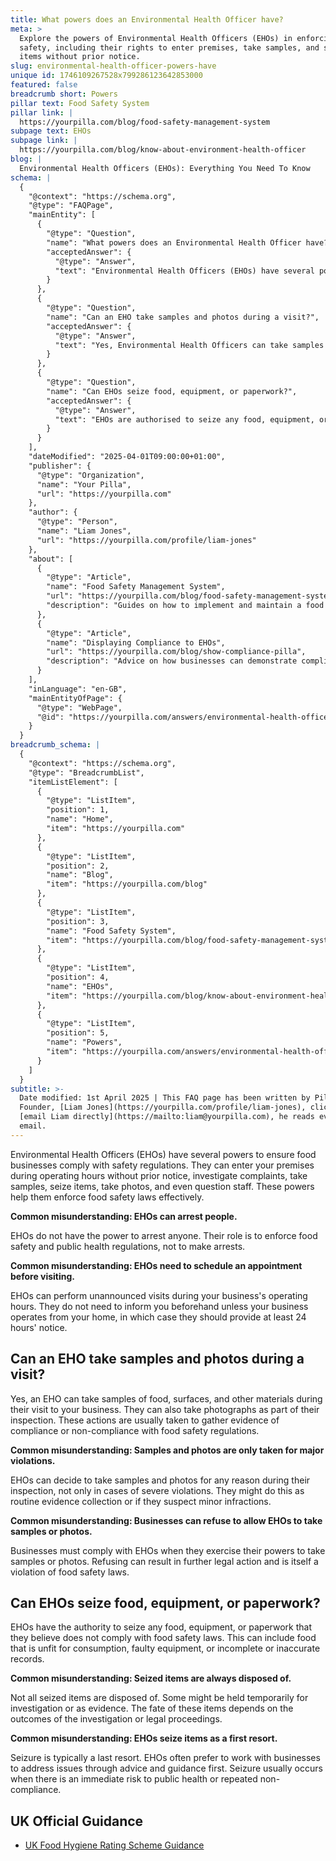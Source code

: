 ```yaml
---
title: What powers does an Environmental Health Officer have?
meta: >
  Explore the powers of Environmental Health Officers (EHOs) in enforcing food
  safety, including their rights to enter premises, take samples, and seize
  items without prior notice.
slug: environmental-health-officer-powers-have
unique id: 1746109267528x799286123642853000
featured: false
breadcrumb short: Powers
pillar text: Food Safety System
pillar link: |
  https://yourpilla.com/blog/food-safety-management-system
subpage text: EHOs
subpage link: |
  https://yourpilla.com/blog/know-about-environment-health-officer
blog: |
  Environmental Health Officers (EHOs): Everything You Need To Know
schema: |
  {
    "@context": "https://schema.org",
    "@type": "FAQPage",
    "mainEntity": [
      {
        "@type": "Question",
        "name": "What powers does an Environmental Health Officer have?",
        "acceptedAnswer": {
          "@type": "Answer",
          "text": "Environmental Health Officers (EHOs) have several powers to ensure compliance with food safety laws, including the ability to enter premises during operating hours without prior notice, investigate complaints, take samples, seize items, take photos, and question staff. These powers are crucial for the effective enforcement of food safety regulations."
        }
      },
      {
        "@type": "Question",
        "name": "Can an EHO take samples and photos during a visit?",
        "acceptedAnswer": {
          "@type": "Answer",
          "text": "Yes, Environmental Health Officers can take samples of food, surfaces, and other materials, and take photographs during their inspections. These actions help them gather evidence of compliance or non-compliance with food safety regulations."
        }
      },
      {
        "@type": "Question",
        "name": "Can EHOs seize food, equipment, or paperwork?",
        "acceptedAnswer": {
          "@type": "Answer",
          "text": "EHOs are authorised to seize any food, equipment, or paperwork they believe does not comply with food safety laws. Seizure usually happens as a last resort and primarily when there is an immediate public health risk or persistent non-compliance."
        }
      }
    ],
    "dateModified": "2025-04-01T09:00:00+01:00",
    "publisher": {
      "@type": "Organization",
      "name": "Your Pilla",
      "url": "https://yourpilla.com"
    },
    "author": {
      "@type": "Person",
      "name": "Liam Jones",
      "url": "https://yourpilla.com/profile/liam-jones"
    },
    "about": [
      {
        "@type": "Article",
        "name": "Food Safety Management System",
        "url": "https://yourpilla.com/blog/food-safety-management-system",
        "description": "Guides on how to implement and maintain a food safety management system that meets compliance and is ready for unannounced EHO visits."
      },
      {
        "@type": "Article",
        "name": "Displaying Compliance to EHOs",
        "url": "https://yourpilla.com/blog/show-compliance-pilla",
        "description": "Advice on how businesses can demonstrate compliance during unannounced visits by Environmental Health Officers."
      }
    ],
    "inLanguage": "en-GB",
    "mainEntityOfPage": {
      "@type": "WebPage",
      "@id": "https://yourpilla.com/answers/environmental-health-officer-powers-have"
    }
  }
breadcrumb_schema: |
  {
    "@context": "https://schema.org",
    "@type": "BreadcrumbList",
    "itemListElement": [
      {
        "@type": "ListItem",
        "position": 1,
        "name": "Home",
        "item": "https://yourpilla.com"
      },
      {
        "@type": "ListItem",
        "position": 2,
        "name": "Blog",
        "item": "https://yourpilla.com/blog"
      },
      {
        "@type": "ListItem",
        "position": 3,
        "name": "Food Safety System",
        "item": "https://yourpilla.com/blog/food-safety-management-system"
      },
      {
        "@type": "ListItem",
        "position": 4,
        "name": "EHOs",
        "item": "https://yourpilla.com/blog/know-about-environment-health-officer"
      },
      {
        "@type": "ListItem",
        "position": 5,
        "name": "Powers",
        "item": "https://yourpilla.com/answers/environmental-health-officer-powers-have"
      }
    ]
  }
subtitle: >-
  Date modified: 1st April 2025 | This FAQ page has been written by Pilla
  Founder, [Liam Jones](https://yourpilla.com/profile/liam-jones), click to
  [email Liam directly](https://mailto:liam@yourpilla.com), he reads every
  email.
---
```

Environmental Health Officers (EHOs) have several powers to ensure food businesses comply with safety regulations. They can enter your premises during operating hours without prior notice, investigate complaints, take samples, seize items, take photos, and even question staff. These powers help them enforce food safety laws effectively.

**Common misunderstanding: EHOs can arrest people.**

EHOs do not have the power to arrest anyone. Their role is to enforce food safety and public health regulations, not to make arrests.

**Common misunderstanding: EHOs need to schedule an appointment before visiting.**

EHOs can perform unannounced visits during your business's operating hours. They do not need to inform you beforehand unless your business operates from your home, in which case they should provide at least 24 hours' notice.

## Can an EHO take samples and photos during a visit?

Yes, an EHO can take samples of food, surfaces, and other materials during their visit to your business. They can also take photographs as part of their inspection. These actions are usually taken to gather evidence of compliance or non-compliance with food safety regulations.

**Common misunderstanding: Samples and photos are only taken for major violations.**

EHOs can decide to take samples and photos for any reason during their inspection, not only in cases of severe violations. They might do this as routine evidence collection or if they suspect minor infractions.

**Common misunderstanding: Businesses can refuse to allow EHOs to take samples or photos.**

Businesses must comply with EHOs when they exercise their powers to take samples or photos. Refusing can result in further legal action and is itself a violation of food safety laws.

## Can EHOs seize food, equipment, or paperwork?

EHOs have the authority to seize any food, equipment, or paperwork that they believe does not comply with food safety laws. This can include food that is unfit for consumption, faulty equipment, or incomplete or inaccurate records.

**Common misunderstanding: Seized items are always disposed of.**

Not all seized items are disposed of. Some might be held temporarily for investigation or as evidence. The fate of these items depends on the outcomes of the investigation or legal proceedings.

**Common misunderstanding: EHOs seize items as a first resort.**

Seizure is typically a last resort. EHOs often prefer to work with businesses to address issues through advice and guidance first. Seizure usually occurs when there is an immediate risk to public health or repeated non-compliance.

## UK Official Guidance

-   [UK Food Hygiene Rating Scheme Guidance](https://www.food.gov.uk/safety-hygiene/food-hygiene-rating-scheme)
